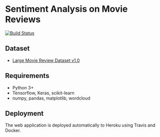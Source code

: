 # Sentiment Analysis on Movie Reviews
[![Build Status](https://travis-ci.com/abdel/imdb-sentiment-analysis.svg?token=t7xyTiRR4wszKxRKqRLP&branch=master)](https://travis-ci.com/abdel/imdb-sentiment-analysis)

## Dataset
- [Large Movie Review Dataset v1.0](http://ai.stanford.edu/~amaas/data/sentiment/)

## Requirements
- Python 3+
- Tensorflow, Keras, scikit-learn
- numpy, pandas, matplotlib, wordcloud

## Deployment
The web application is deployed automatically to Heroku using Travis and Docker.

